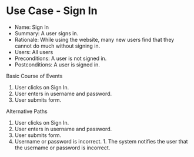 # Use Case - Sign In

 - Name: Sign In
 - Summary: A user signs in.
 - Rationale: While using the website, many new users find that they cannot do much without signing in.
 - Users: All users
 - Preconditions: A user is not signed in.
 - Postconditions: A user is signed in.

Basic Course of Events

1. User clicks on Sign In.
1. User enters in username and password.
1. User submits form.

Alternative Paths

1. User clicks on Sign In.
1. User enters in username and password.
1. User submits form.
  1. Username or password is incorrect.
    1. The system notifies the user that the username or password is incorrect.
